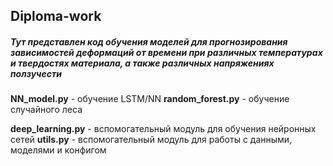 ## Diploma-work
##### Тут представлен код обучения моделей для прогнозирования зависимостей деформаций от времени при различных температурах и твердостях материала, а также различных напряжениях ползучести

**NN_model.py** - обучение LSTM/NN
**random_forest.py** - обучение случайного леса

**deep_learning.py** - вспомогательный модуль для обучения нейронных сетей
**utils.py** - вспомогательный модуль для работы с данными, моделями и конфигом